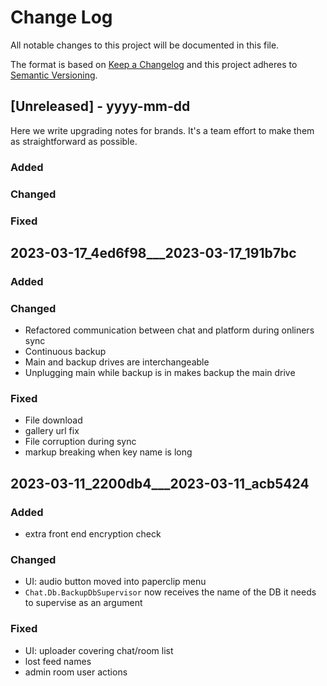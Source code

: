 
# Change Log
All notable changes to this project will be documented in this file.
 
The format is based on [Keep a Changelog](http://keepachangelog.com/)
and this project adheres to [Semantic Versioning](http://semver.org/).
 
## [Unreleased] - yyyy-mm-dd

Here we write upgrading notes for brands. It's a team effort to make them as
straightforward as possible.

### Added

### Changed

### Fixed

## 2023-03-17_4ed6f98___2023-03-17_191b7bc

### Added

### Changed
- Refactored communication between chat and platform during onliners sync
- Continuous backup
- Main and backup drives are interchangeable
- Unplugging main while backup is in makes backup the main drive

### Fixed
- File download
- gallery url fix
- File corruption during sync
- markup breaking when key name is long

## 2023-03-11_2200db4___2023-03-11_acb5424
 
### Added
- extra front end encryption check 
 
### Changed
- UI: audio button moved into paperclip menu
- `Chat.Db.BackupDbSupervisor` now receives the name of the DB it needs to supervise as an argument

### Fixed
- UI: uploader covering chat/room list
- lost feed names
- admin room user actions
